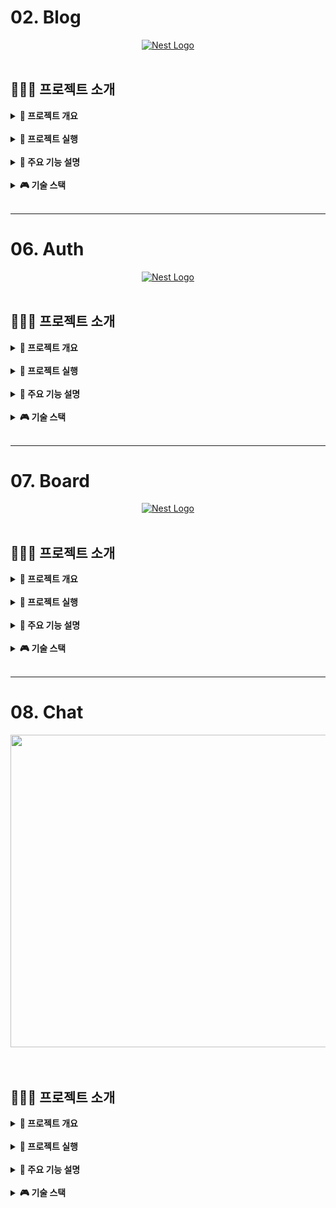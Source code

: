 # 02. Blog

<div align="center">
    <a href="http://nestjs.com/" target="blank"><img src="https://nestjs.com/img/logo-small.svg" width="200" alt="Nest Logo" /></a>
</div>

<br>

## 👨🏻‍🏫 프로젝트 소개
<details>
<summary><b> 📌 프로젝트 개요</b></summary>
<br>

- NestJS로 Blog API 만들기, 의존성 주입, 몽고DB 연동하기 연습
- Blog글 객체에 대한 생성, 조회, 전체조회, 수정, 삭제, 전체삭제기능 API

</details>

<br>

<details>
<summary><b> 🏃 프로젝트 실행</b></summary>
<br>

```bash
# Prerequisites: npm, node, MongoDB Connection URL
git clone https://github.com/MpqM/NestJS_Blog.git
cd {project}
npm install
# Change YOUR MONGODB CONNECTION STRING in ./src/app.moudle.ts
# development
npm run start
# watch mode
npm run start:dev
# production mode
npm run start:prod
# unit tests
npm run test
# e2e tests
npm run test:e2e
# test coverage
npm run test:cov
```
</details>

<br>

<details>
<summary><b> 🚀 주요 기능 설명</b></summary>
<br>

- 게시글
  - getAllPost(): 모든 블로그 글 가져오기
  - createPost(): 새로운 블로그 글 작성
  - getPost(): 특정 ID의 블로그 글 가져오기
  - deletePost(): 특정 ID의 블로그 글 삭제
  - deleteAllPost(): 모든 블로그 글 삭제
  - updatePost(): 특정 ID의 블로그 글 업데이트
  - postman collection으로 테스트 가능

</details>

<br>

<details>
<summary><b> 🎮 기술 스택</b></summary>
<br>

| **CATEGORY** | **SKILLS**                                                                                                                                                                                                              | 
|--------------|-------------------------------------------------------------------------------------------------------------------------------------------------------------------------------------------------------------------------| 
| **BACKEND**  | ![NestJS](https://img.shields.io/badge/NestJS-E0234E?style=for-the-badge&logo=NestJS&logoColor=white) ![TypeScript](https://img.shields.io/badge/TypeScript-3178C6?style=for-the-badge&logo=TypeScript&logoColor=white) |
| **TEST**     | ![Postman](https://img.shields.io/badge/postman-FF6C37.svg?&style=for-the-badge&logo=postman&logoColor=white)                                                                                                           |
</details>

<br>

- - -

# 06. Auth

<div align="center">
    <a href="http://nestjs.com/" target="blank"><img src="https://nestjs.com/img/logo-small.svg" width="200" alt="Nest Logo" /></a>
</div>

<br>

## 👨🏻‍🏫 프로젝트 소개
<details>
<summary><b> 📌 프로젝트 개요</b></summary>
<br>

- 유저생성, 조회, 전체조회, 수정, 삭제, 전체삭제기능 API 사용자 모듈, Sqlite DB를 이용
- 파이프로 유효성검증(Validataion Pipe, Guard, class-validator), Guard를 통한 핸드러 메서드 전 인증검증
- 로그인, 회원가입 API 인증모듈에서 쿠키, 세션과 PassPort(Strategy, Session Serializer)을 사용한 인증 구현
- OAuth2.0을 활용한 구글 로그인 인증, GoogleAuthGuard를 통해 세션 사용

</details>

<br>

<details>
<summary><b> 🏃 프로젝트 실행</b></summary>
<br>

```bash
# prerequisites: npm, node, sqlite viewr vscode extension
# execution
git clone https://github.com/MpqM/NestJS_Auth.git
cd {project}
npm install
npm run start
# test
http://localhost:3000/auth/logingoogle
http://localhost:3000/auth/testloginsession
```
</details>

<br>

<details>
<summary><b> 🚀 주요 기능 설명</b></summary>
<br>

- 유저, 인증 모듈, 가드
<p align ="center">
  <img src ="../wiki-images/nestjs/nestjs-auth-1.png"/>
</p>

- 페스포트와 세션을 사용한 인증 과정
<p align ="center">
  <img src ="../wiki-images/nestjs/nestjs-auth-2.png"/>
</p>

- 로그인부터 세션 저장까지 순서도
<p align ="center">
  <img src ="../wiki-images/nestjs/nestjs-auth-3.png"/>
</p>

- OAuth 프로토콜 흐름, 엑세스 토큰 만료시 리프레시 토큰을 통한 재발행 </b>
<p align ="center">
  <img src ="../wiki-images/nestjs/nestjs-auth-4.png"/>
</p>

- 구글 OAuth 구현 순서
<p align ="center">
  <img src ="../wiki-images/nestjs/nestjs-auth-5.png"/>
</p>

- GoogleAuthGuard의 동작 순서도
<p align ="center">
  <img src ="../wiki-images/nestjs/nestjs-auth-6.png"/>
</p>

</details>

<br>

<details>
<summary><b> 🎮 기술 스택</b></summary>
<br>

| **CATEGORY** | **SKILLS**                                                                                                                                                                                                              | 
|--------------|-------------------------------------------------------------------------------------------------------------------------------------------------------------------------------------------------------------------------|
| **BACKEND**  | ![NestJS](https://img.shields.io/badge/NestJS-E0234E?style=for-the-badge&logo=NestJS&logoColor=white) ![TypeScript](https://img.shields.io/badge/TypeScript-3178C6?style=for-the-badge&logo=TypeScript&logoColor=white) |
| **DATABASE** | ![SQLITE](https://img.shields.io/badge/sqlite-003B57.svg?&style=for-the-badge&logo=sqlite&logoColor=white)                                                                                                              |
| **TEST**     | ![Postman](https://img.shields.io/badge/postman-FF6C37.svg?&style=for-the-badge&logo=postman&logoColor=white)                                                                                                           |
</details>

<br>

- - -

#  07. Board
<div align="center">
    <a href="http://nestjs.com/" target="blank"><img src="https://nestjs.com/img/logo-small.svg" width="200" alt="Nest Logo" /></a>
</div>

<br>

## 👨🏻‍🏫 프로젝트 소개
<details>
<summary><b> 📌 프로젝트 개요</b></summary>
<br>

- 인증된 사용자가 작성한 게시글은 사용자에게 종속된 접근권한 분리형 게시판 서비스
- 게시글, 유저 API, 관계형 데이터 베이스인 Postgresql로 권한분리 구현
- 인증 API, Passport(Jwt-Strategy), Jwt accessToken을 사용한 인증 구현

</details>

<br>

<details>
<summary><b> 🏃 프로젝트 실행</b></summary>
<br>

```bash
# Prerequisites: npm, node, Postgresql
# execution
git clone https://github.com/MpqM/NestJS_Board.git
npm install
npm run start
```

</details>

<br>

<details>
<summary><b> 🚀 주요 기능 설명</b></summary>
<br>

- User
  - createUser: 사용자 엔티티 생성 및 저장
  - getUser: 주어진 이메일을 이용해 사용자 조회
  - getAllUser: 모든 사용자 조회 후 반환
  - updateUser: 주어진 이메일을 이용해 사용자 조회 후 사용자 객체 비밀번호 해시 후 업데이트
  - deleteUser: 주어진 이메일을 이용해 사용자 삭제
- Board
  - createBoard: 게시물 엔티티 생성 및 저장
  - getBoard: 주어진 ID를 이용해 게시글 조회
  - getAllBoard: 유저가 가진 모든 게시글 조회
  - updateBoard: 유저가 가진 게시글 업데이트
  - deleteBoard: 유저가 가진 게시글을 삭제
- Auth
  - register: getUser로 사용자 존재여부 확인, 비밀번호 해시화후 createUser에 주입해 사용자 등록  
  - login: getUser로 사용자 존재여부 확인, 비밀번호 비교후 JWT accessToken 생성
- Else 
  - PassPort와 JWT Strategy를 이용한 사용자 인증, Guard를 통한 핸들러 메서드에 전달전 검증
  - TypeORM 설정과 Entity를 통한 Postgresql 연동
  - Class-validator, ValidationPipe를 통한 유효성 검증
  - User와 Board Entity간 관계형성으로 접근권한 분리

</details>

<br>

<details>
<summary><b> 🎮 기술 스택</b></summary>
<br>

| **CATEGORY** | **SKILLS**                                                                                                                                                                                                              | 
|--------------|-------------------------------------------------------------------------------------------------------------------------------------------------------------------------------------------------------------------------| 
| **BACKEND**  | ![NestJS](https://img.shields.io/badge/NestJS-E0234E?style=for-the-badge&logo=NestJS&logoColor=white) ![TypeScript](https://img.shields.io/badge/TypeScript-3178C6?style=for-the-badge&logo=TypeScript&logoColor=white) |
| **DATABASE** | ![Postgresql](https://img.shields.io/badge/postgresql-4169E1.svg?&style=for-the-badge&logo=postgresql&logoColor=white)                                                                                                  |
| **TEST**     | ![Postman](https://img.shields.io/badge/postman-FF6C37.svg?&style=for-the-badge&logo=postman&logoColor=white)                                                                                                           |
</details>

<br>

- - -

# 08. Chat
<p align ="center">
  <img width="700" height="500" src="https://user-images.githubusercontent.com/79093184/260901610-e7dab1f5-c9ab-4a7d-be95-96130f604c49.png">
</p>

<br>

## 👨🏻‍🏫 프로젝트 소개
<details>
<summary><b> 📌 프로젝트 개요</b></summary>
<br>

- 웹소켓을 사용한 실시간 채팅 구현
- NestJS, 웹소켓 게이트웨이를 통해 서버와 클라이언트간 양방향 통신 지원

</details>

<br>

<details>
<summary><b> 🏃 프로젝트 실행</b></summary>
<br>

  ```bash
  # prerequisites: npm, node
  # execution
  git clone https://github.com/MpqM/NestJS_Auth.git
  cd {project}
  npm install
  npm run start
  ```
</details>

<br>

<details>
<summary><b> 🚀 주요 기능 설명</b></summary>
<br>

- chat
<p align ="center">
  <img src ="../wiki-images/nestjs/nestjs-chat-2.png"/>
</p>

</details>

<br>

<details>
<summary><b> 🎮 기술 스택</b></summary>
<br>

| **CATEGORY** | **SKILLS**                                                                                                                                                                                                                                                                                                                               | 
|--------------|------------------------------------------------------------------------------------------------------------------------------------------------------------------------------------------------------------------------------------------------------------------------------------------------------------------------------------------|
| **FRONTEND** | ![HTML5](https://img.shields.io/badge/html-E34F26?style=for-the-badge&logo=html5&logoColor=white) ![JavaScript](https://img.shields.io/badge/javascript-F7DF1E?style=for-the-badge&logo=javascript&logoColor=white) ![WebSocket](https://img.shields.io/badge/websocket-010101?style=for-the-badge&logo=socketdotio&logoColor=white)     | 
| **BACKEND**  | ![TypeScript](https://img.shields.io/badge/TypeScript-3178C6?style=for-the-badge&logo=TypeScript&logoColor=white) ![NestJS](https://img.shields.io/badge/NestJS-E0234E?style=for-the-badge&logo=NestJS&logoColor=white) ![WebSocket](https://img.shields.io/badge/websocket-010101?style=for-the-badge&logo=socketdotio&logoColor=white) |
| **DATABASE** | ![Postgresql](https://img.shields.io/badge/postgresql-4169E1.svg?&style=for-the-badge&logo=postgresql&logoColor=white)                                                                                                                                                                                                                   |
| **TEST**     | ![Postman](https://img.shields.io/badge/postman-FF6C37.svg?&style=for-the-badge&logo=postman&logoColor=white)                                                                                                                                                                                                                            |

</details>

<br>
